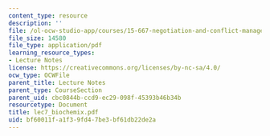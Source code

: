 ```yaml
---
content_type: resource
description: ''
file: /ol-ocw-studio-app/courses/15-667-negotiation-and-conflict-management-spring-2001/bf60011fa1f39fd47be3bf61db22de2a_lec7_biochemix.pdf
file_size: 14580
file_type: application/pdf
learning_resource_types:
- Lecture Notes
license: https://creativecommons.org/licenses/by-nc-sa/4.0/
ocw_type: OCWFile
parent_title: Lecture Notes
parent_type: CourseSection
parent_uid: cbc0844b-ccd9-ec29-098f-45393b46b34b
resourcetype: Document
title: lec7_biochemix.pdf
uid: bf60011f-a1f3-9fd4-7be3-bf61db22de2a
---
```

